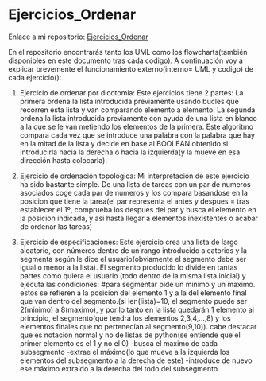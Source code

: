 # Ejercicios_Ordenar

Enlace a mi repositorio: [Ejercicios_Ordenar](https://github.com/Xavitheforce/Ejercicios_Ordenar)

En el repositorio encontrarás tanto los UML como los flowcharts(también disponibles en este documento tras cada codigo). A continuación voy a explicar brevemente el funcionamiento externo(interno= UML y codigo) de cada ejercicio():

1) Ejercicio de ordenar por dicotomía:
Este ejercicios tiene 2 partes:
  La primera ordena la lista introducida previamente usando bucles que recorren esta lista y van comparando elemento a elemento.
  La segunda ordena la lista introducida previamente con ayuda de una lista en blanco a la que se le van metiendo los elementos de la primera. Este algoritmo compara cada vez que se introduce una palabra con la palabra que hay en la mitad de la lista y decide en base al BOOLEAN obtenido si introducirla hacia la derecha o hacia la izquierda(y la mueve en esa dirección hasta colocarla).
  
2) Ejercicio de ordenación topológica:
Mi interpretación de este ejercicio ha sido bastante simple. De una lista de tareas con un par de numeros asociados coge cada par de numeros y los compara basandose en la posicion que tiene la tarea(el par representa el antes y despues = tras establecer el 1º, comprueba los despues del par y busca el elemento en la posicion indicada, y así hasta llegar a elementos inexistentes o acabar de ordenar las tareas)

3) Ejercicio de especificaciones:
Este ejercicio crea una lista de largo aleatorio, con números dentro de un rango introducido aleatorios y la segmenta según le dice el usuario(obviamente el segmento debe ser igual o menor a la lista). El segmento producido lo divide en tantas partes como quiera el usuario (todo dentro de la misma lista inicial) y ejecuta las condiciones:
#para segmentar pide un minimo y un maximo. estos se refieren a la posicion del elemento 1 y a la del elemento final que van dentro del segmento.(si len(lista)=10, el segmento puede ser 2(minimo) a 8(maximo), y por lo tanto en la lista quedarán 1 elemento al principio, el segmento(que tendrá los elementos 2,3,4,...,8) y los elementos finales que no pertenecían al segmento(9,10)). cabe destacar que es notacion normal y no de listas de python(se entiende que el primer elemento es el 1 y no el 0)
  -busca el maximo de cada subsegmento
  -extrae el máximo(lo que mueve a la izquierda los elementos del subsegmento a la derecha de este)
  -introduce de nuevo ese máximo extraido a la derecha del todo del subsegmento
